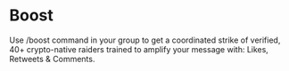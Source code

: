 # Boost

&#x20;

Use /boost command in your group to get a coordinated strike of verified, 40+ crypto-native raiders trained to amplify your message with: Likes, Retweets & Comments.
